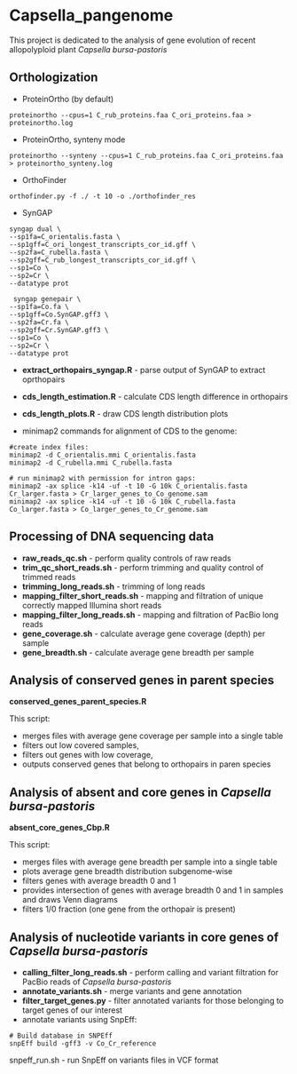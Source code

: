 # Capsella_pangenome

This project is dedicated to the analysis of gene evolution of recent allopolyploid plant _Capsella bursa-pastoris_


## Orthologization
- ProteinOrtho (by default)
  
``` proteinortho --cpus=1 C_rub_proteins.faa C_ori_proteins.faa > proteinortho.log ```

- ProteinOrtho, synteny mode
  
``` proteinortho --synteny --cpus=1 C_rub_proteins.faa C_ori_proteins.faa > proteinortho_synteny.log ```

- OrthoFinder
  
``` orthofinder.py -f ./ -t 10 -o ./orthofinder_res ```

- SynGAP
```
syngap dual \
--sp1fa=C_orientalis.fasta \
--sp1gff=C_ori_longest_transcripts_cor_id.gff \
--sp2fa=C_rubella.fasta \
--sp2gff=C_rub_longest_transcripts_cor_id.gff \
--sp1=Co \
--sp2=Cr \
--datatype prot
```

```
 syngap genepair \
--sp1fa=Co.fa \
--sp1gff=Co.SynGAP.gff3 \
--sp2fa=Cr.fa \
--sp2gff=Cr.SynGAP.gff3 \
--sp1=Co \
--sp2=Cr \
--datatype prot
```

- **extract_orthopairs_syngap.R** - parse output of SynGAP to extract oprthopairs
- **cds_length_estimation.R** - calculate CDS length difference in orthopairs
- **cds_length_plots.R** - draw CDS length distribution plots

- minimap2 commands for alignment of CDS to the genome:

```
#create index files:
minimap2 -d C_orientalis.mmi C_orientalis.fasta
minimap2 -d C_rubella.mmi C_rubella.fasta

# run minimap2 with permission for intron gaps:
minimap2 -ax splice -k14 -uf -t 10 -G 10k C_orientalis.fasta Cr_larger.fasta > Cr_larger_genes_to_Co_genome.sam
minimap2 -ax splice -k14 -uf -t 10 -G 10k C_rubella.fasta Co_larger.fasta > Co_larger_genes_to_Cr_genome.sam
```

## Processing of DNA sequencing data
- **raw_reads_qc.sh** - perform quality controls of raw reads
- **trim_qc_short_reads.sh** - perform trimming and quality control of trimmed reads
- **trimming_long_reads.sh** - trimming of long reads
- **mapping_filter_short_reads.sh** - mapping and filtration of unique correctly mapped Illumina short reads
- **mapping_filter_long_reads.sh** - mapping and filtration of PacBio long reads
- **gene_coverage.sh** - calculate average gene coverage (depth) per sample
- **gene_breadth.sh** - calculate average gene breadth per sample
  
## Analysis of conserved genes in parent species 
**conserved_genes_parent_species.R** 

This script:

- merges files with average gene coverage per sample into a single table
- filters out low covered samples,
- filters out genes with low coverage, 
- outputs conserved genes that belong to orthopairs in paren species

## Analysis of absent and core genes in _Capsella bursa-pastoris_
**absent_core_genes_Cbp.R**

This script:

- merges files with average gene breadth per sample into a single table
- plots average gene breadth distribution subgenome-wise
- filters genes with average breadth 0 and 1
- provides intersection of genes with average breadth 0 and 1 in samples and draws Venn diagrams
- filters 1/0 fraction (one gene from the orthopair is present)

## Analysis of nucleotide variants in core genes of _Capsella bursa-pastoris_
- **calling_filter_long_reads.sh** - perform calling and variant filtration for PacBio reads of _Capsella bursa-pastoris_
- **annotate_variants.sh** - merge variants and gene annotation
- **filter_target_genes.py** - filter annotated variants for those belonging to target genes of our interest
- annotate variants using SnpEff:
```
# Build database in SNPEff
snpEff build -gff3 -v Co_Cr_reference
```
snpeff_run.sh - run SnpEff on variants files in VCF format
